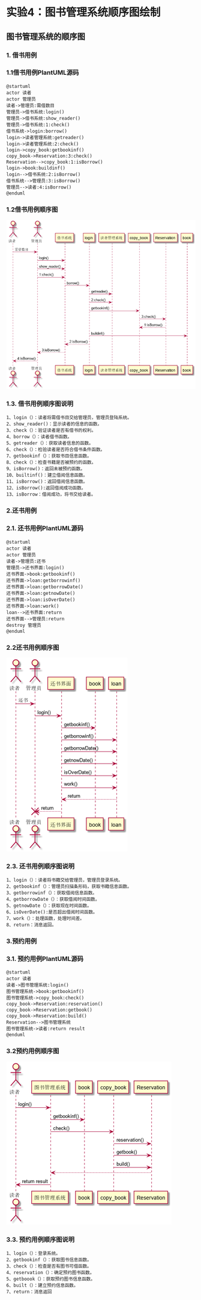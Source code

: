 # 实验4：图书管理系统顺序图绘制
## 图书管理系统的顺序图
### 1. 借书用例
### 1.1借书用例PlantUML源码
```angular2
@startuml
actor 读者
actor 管理员
读者->管理员:需借数目
管理员->借书系统:login()
管理员->借书系统:show_reader()
管理员->借书系统:1:check()
借书系统->login:borrow()
login->读者管理系统:getreader()
login->读者管理系统:2:check()
login->copy_book:getbookinf()
copy_book->Reservation:3:check()
Reservation-->copy_book:1:isBorrow()
login->book:buildinf()
login-->借书系统:2:isBorrow()
借书系统-->管理员:3:isBorrow()
管理员-->读者:4:isBorrow()
@enduml
```
### 1.2借书用例顺序图
![class](1.png)
### 1.3. 借书用例顺序图说明
```angular2
1、login（）：读者将需借书目交给管理员，管理员登陆系统。
2、show_reader()：显示读者的信息的函数。
3、check（）：验证读者是否有借书的权利。
4、borrow（）：读者借书函数。
5、getreader（）：获取读者信息的函数。
6、check（）：检验读者是否符合借书条件函数。
7、getbookinf（）：获取书目信息函数。
8、check（）：检查书籍是否被预约的函数。
9、isBorrow()：返回未被预约函数。
10、builtinf()：建立借阅信息函数。
11、isBorrow()：返回借阅信息函数。
12、isBorrow():返回借阅成功函数。
13、isBorrow：借阅成功，将书交给读者。
```
### 2.还书用例
### 2.1. 还书用例PlantUML源码
```angular2
@startuml
actor 读者
actor 管理员
读者->管理员:还书
管理员->还书界面:login()
还书界面->book:getbookinf()
还书界面->loan:getborrowinf()
还书界面->loan:getborrowDate()
还书界面->loan:getnowDate()
还书界面->loan:isOverDate()
还书界面->loan:work()
loan-->还书界面:return
还书界面-->管理员:return
destroy 管理员
@enduml
```
### 2.2还书用例顺序图
![class](2.png)
### 2.3. 还书用例顺序图说明
```angular2
1、login（）：读者将书籍交给管理员，管理员登录系统。
2、getbookinf（）：管理员扫描条形码，获取书籍信息函数。
3、getborrowinf（）：获取借阅信息函数。
4、getborrowDate（）：获取借阅时间函数。
5、getnowDate（）：获取现在时间函数。
6、isOverDate():是否超出借阅时间函数。
7、work（）：处理函数，处理时间差。
8、return：消息返回。
```
### 3.预约用例
### 3.1. 预约用例PlantUML源码
```angular2
@startuml
actor 读者
读者->图书管理系统:login()
图书管理系统->book:getbookinf()
图书管理系统->copy_book:check()
copy_book->Reservation:reservation()
copy_book->Reservation:getbook()
copy_book->Reservation:build()
Reservation-->图书管理系统
图书管理系统->读者:return result
@enduml
```
### 3.2预约用例顺序图
![class](3.png)
### 3.3. 预约用例顺序图说明
```angular2
1、login（）：登录系统。
2、getbookinf（）：获取图书信息函数。
3、check（）：检查是否有图书可借函数。
4、reservation（）：确定预约图书函数。
5、getboook（）：获取预约图书信息函数。
6、built（）：建立预约信息函数。
7、return：消息返回
```
